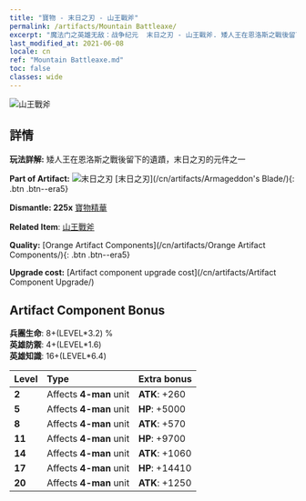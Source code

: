 ```yaml
---
title: "寶物 - 末日之刃 - 山王戰斧"
permalink: /artifacts/Mountain Battleaxe/
excerpt: "魔法门之英雄无敌：战争纪元  末日之刃 - 山王戰斧. 矮人王在恩洛斯之戰後留下的遺蹟，末日之刃的元件之一"
last_modified_at: 2021-06-08
locale: cn
ref: "Mountain Battleaxe.md"
toc: false
classes: wide
---
```


 ![山王戰斧](/images/t/artifact_40444.png)



## 詳情

 **玩法詳解:** 矮人王在恩洛斯之戰後留下的遺蹟，末日之刃的元件之一

 **Part of Artifact:** ![末日之刃](/images/t/icon_artifact_44.png) [末日之刃](/cn/artifacts/Armageddon's Blade/){: .btn .btn--era5}

 **Dismantle: 225x** [寶物精華](/cn/Items/con_905/)

 **Related Item**: [山王戰斧](/cn/Items/art_169/)

 **Quality:** [Orange Artifact Components](/cn/artifacts/Orange Artifact Components/){: .btn .btn--era5}

 **Upgrade cost:** [Artifact component upgrade cost](/cn/artifacts/Artifact Component Upgrade/)

## Artifact Component Bonus

  **兵團生命**: 8+(LEVEL\*3.2) %<br/>**英雄防禦**: 4+(LEVEL\*1.6)<br/>**英雄知識**: 16+(LEVEL\*6.4)

  |  Level  | Type |    Extra bonus  | 
  |:--------|:-----|:----------------| 
  | **2** | Affects **4-man** unit | **ATK**: +260 | 
  | **5** | Affects **4-man** unit | **HP**: +5000 | 
  | **8** | Affects **4-man** unit | **ATK**: +570 | 
  | **11** | Affects **4-man** unit | **HP**: +9700 | 
  | **14** | Affects **4-man** unit | **ATK**: +1060 | 
  | **17** | Affects **4-man** unit | **HP**: +14410 | 
  | **20** | Affects **4-man** unit | **ATK**: +1250 | 
